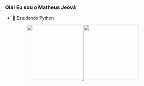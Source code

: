 ### Olá! Eu sou o Matheus Jeová

- 🌱 Estudando Python

<div align="center">
  <a href="https://github.com/teuzera">
  <img height="180em" src="https://github-readme-stats.vercel.app/api?username=teuzera&show_icons=true&theme=dark&include_all_commits=true&count_private=true"/>
  <img height="180em" src="https://github-readme-stats.vercel.app/api/top-langs/?username=teuzera&layout=compact&langs_count=7&theme=dark"/>
</div>
